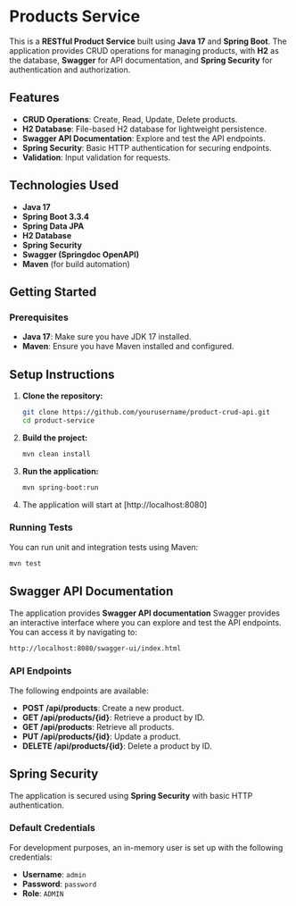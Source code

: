 # Products Service
This is a **RESTful Product Service** built using **Java 17** and **Spring Boot**. The application provides CRUD operations for managing products, with **H2** as the database, **Swagger** for API documentation, and **Spring Security** for authentication and authorization.

## Features
- **CRUD Operations**: Create, Read, Update, Delete products.
- **H2 Database**: File-based H2 database for lightweight persistence.
- **Swagger API Documentation**: Explore and test the API endpoints.
- **Spring Security**: Basic HTTP authentication for securing endpoints.
- **Validation**: Input validation for requests.

## Technologies Used
- **Java 17**
- **Spring Boot 3.3.4**
- **Spring Data JPA**
- **H2 Database**
- **Spring Security**
- **Swagger (Springdoc OpenAPI)**
- **Maven** (for build automation)

## Getting Started

### Prerequisites

- **Java 17**: Make sure you have JDK 17 installed.
- **Maven**: Ensure you have Maven installed and configured.


## Setup Instructions

1. **Clone the repository:**

    ```bash
    git clone https://github.com/yourusername/product-crud-api.git
    cd product-service
    ```
2. **Build the project:**

    ```bash
    mvn clean install
    ```
3. **Run the application:**

    ```bash
    mvn spring-boot:run
    ```
4. The application will start at [http://localhost:8080]

### Running Tests

You can run unit and integration tests using Maven:

```bash
mvn test
```

## Swagger API Documentation

The application provides **Swagger API documentation** Swagger provides an interactive interface where you can explore and test the API endpoints. You can access it by navigating to:

```bash
http://localhost:8080/swagger-ui/index.html
```

### API Endpoints

The following endpoints are available:

- **POST /api/products**: Create a new product.
- **GET /api/products/{id}**: Retrieve a product by ID.
- **GET /api/products**: Retrieve all products.
- **PUT /api/products/{id}**: Update a product.
- **DELETE /api/products/{id}**: Delete a product by ID.

## Spring Security

The application is secured using **Spring Security** with basic HTTP authentication.

### Default Credentials

For development purposes, an in-memory user is set up with the following credentials:

- **Username**: `admin`
- **Password**: `password`
- **Role**: `ADMIN`